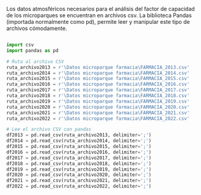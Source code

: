 Los datos atmosféricos necesarios para el análisis del factor de capacidad de los microparques se encuentran en archivos csv. La biblioteca Pandas (importada normalmente como pd), 
permite leer y manipular este tipo de archivos cómodamente.

```python

import csv
import pandas as pd

# Ruta al archivo CSV
ruta_archivo2013 = r'\Datos microparque farmacia\FARMACIA_2013.csv'
ruta_archivo2014 = r'\Datos microparque farmacia\FARMACIA_2014.csv'
ruta_archivo2015 = r'\Datos microparque farmacia\FARMACIA_2015.csv'
ruta_archivo2016 = r'\Datos microparque farmacia\FARMACIA_2016.csv'
ruta_archivo2017 = r'\Datos microparque farmacia\FARMACIA_2017.csv'
ruta_archivo2018 = r'\Datos microparque farmacia\FARMACIA_2018.csv'
ruta_archivo2019 = r'\Datos microparque farmacia\FARMACIA_2019.csv'
ruta_archivo2020 = r'\Datos microparque farmacia\FARMACIA_2020.csv'
ruta_archivo2021 = r'\Datos microparque farmacia\FARMACIA_2021.csv'
ruta_archivo2022 = r'\Datos microparque farmacia\FARMACIA_2022.csv'

# Lee el archivo CSV con pandas
df2013 = pd.read_csv(ruta_archivo2013, delimiter=';')
df2014 = pd.read_csv(ruta_archivo2014, delimiter=';')
df2015 = pd.read_csv(ruta_archivo2015, delimiter=';')
df2016 = pd.read_csv(ruta_archivo2016, delimiter=';')
df2017 = pd.read_csv(ruta_archivo2017, delimiter=';')
df2018 = pd.read_csv(ruta_archivo2018, delimiter=';')
df2019 = pd.read_csv(ruta_archivo2019, delimiter=';')
df2020 = pd.read_csv(ruta_archivo2020, delimiter=';')
df2021 = pd.read_csv(ruta_archivo2021, delimiter=';')
df2022 = pd.read_csv(ruta_archivo2022, delimiter=';')
```
